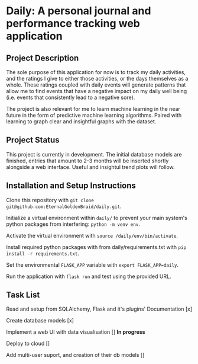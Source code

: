 # Daily: A personal journal and performance tracking web application

## Project Description

The sole purpose of this application for now is to track my daily activities, and the ratings I give to either those activities, or the days themselves as a whole. These ratings coupled with daily events will generate patterns that allow me to find events that have a negative impact on my daily well being (i.e. events that consistently lead to a negative sore). 

The project is also relevant for me to learn machine learning in the near future in the form of predictive machine learning algorithms. Paired with learning to graph clear and insightful graphs with the dataset.

## Project Status

This project is currently in development. The initial database models are finished, entries that amount to 2-3 months will be inserted shortly alongside a web interface. Useful and insightul trend plots will follow.

## Installation and Setup Instructions

Clone this repository with `git clone git@github.com:EternalGoldenBraid/daily.git`.

Initialize a virtual environment within `daily/` to prevent your main system's python packages from interfering: `python -m venv env`.

Activate the virtual environment with `source /daily/env/bin/activate`.

Install required python packages with from daily/requirements.txt with `pip install -r requirements.txt`.

Set the environmental `FLASK_APP` variable with `export FLASK_APP=daily`.

Run the application with `flask run` and test using the provided URL.

## Task List

Read and setup from SQLAlchemy, Flask and it's plugins' Documentation [x]

Create database models [x]

Implement a web UI with data visualisation []  **In progress**

Deploy to cloud []

Add multi-user suport, and creation of their db models []


